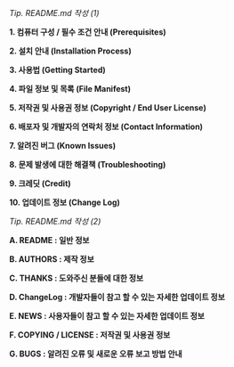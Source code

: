 *Tip. README.md 작성 (1)*

**1. 컴퓨터 구성 / 필수 조건 안내 (Prerequisites)**

**2. 설치 안내 (Installation Process)**

**3. 사용법 (Getting Started)**

**4. 파일 정보 및 목록 (File Manifest)**

**5. 저작권 및 사용권 정보 (Copyright / End User License)**

**6. 배포자 및 개발자의 연락처 정보 (Contact Information)**

**7. 알려진 버그 (Known Issues)**

**8. 문제 발생에 대한 해결책 (Troubleshooting)**

**9. 크레딧 (Credit)**

**10. 업데이트 정보 (Change Log)**

*Tip. README.md 작성 (2)*

**A. README : 일반 정보**

**B. AUTHORS : 제작 정보**

**C. THANKS : 도와주신 분들에 대한 정보**

**D. ChangeLog : 개발자들이 참고 할 수 있는 자세한 업데이트 정보**

**E. NEWS : 사용자들이 참고 할 수 있는 자세한 업데이트 정보**

**F. COPYING / LICENSE : 저작권 및 사용권 정보**

**G. BUGS : 알려진 오류 및 새로운 오류 보고 방법 안내**

